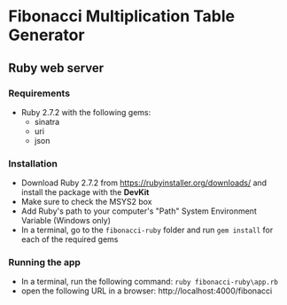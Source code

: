 # Fibonacci Multiplication Table Generator 

## Ruby web server

### Requirements 

* Ruby 2.7.2 with the following gems: 
	* sinatra
	* uri
	* json

### Installation 

* Download Ruby 2.7.2 from https://rubyinstaller.org/downloads/ and install the package with the **DevKit** 
* Make sure to check the MSYS2 box
* Add Ruby's path to your computer's "Path" System Environment Variable (Windows only)
* In a terminal, go to the `fibonacci-ruby` folder and run `gem install` for each of the required gems 

### Running the app  

* In a terminal, run the following command: `ruby fibonacci-ruby\app.rb`
* open the following URL in a browser: http://localhost:4000/fibonacci

